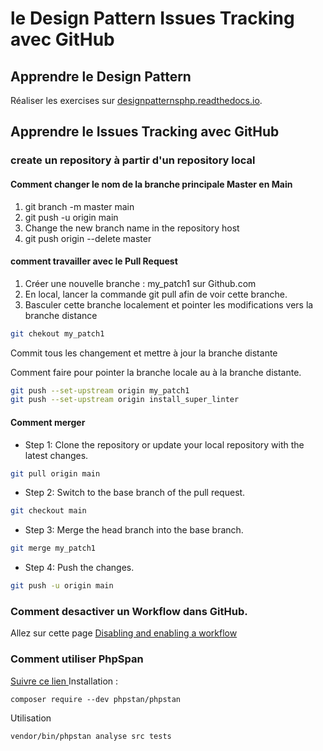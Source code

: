 # le Design Pattern   Issues Tracking avec GitHub

## Apprendre le Design Pattern
Réaliser les exercises sur  [designpatternsphp.readthedocs.io](https://designpatternsphp.readthedocs.io/en/latest/Creational/Prototype/README.html/).

## Apprendre le Issues Tracking avec GitHub

### create un repository à partir d'un repository local
#### Comment changer le nom de la branche principale Master en Main

1. git branch -m master main
2. git push -u origin main
3. Change the new branch name in the repository host
4. git push origin --delete master

#### comment travailler avec le Pull Request
1. Créer une nouvelle branche : my_patch1 sur Github.com
2. En local, lancer la commande git pull afin de voir cette branche.
3. Basculer cette branche localement et pointer les modifications vers la branche distance
```bash
git chekout my_patch1
```
Commit tous les changement et mettre à jour la branche distante

Comment faire pour pointer la branche locale au à la branche distante.

```bash
git push --set-upstream origin my_patch1
git push --set-upstream origin install_super_linter
```

#### Comment merger

* Step 1: Clone the repository or update your local repository with the latest changes.
```bash
git pull origin main
```
* Step 2: Switch to the base branch of the pull request.
```bash
git checkout main
```
* Step 3: Merge the head branch into the base branch.
```bash
git merge my_patch1
```
* Step 4: Push the changes.
```bash
git push -u origin main
```

### Comment desactiver un Workflow dans GitHub.
Allez sur cette page [Disabling and enabling a workflow](https://docs.github.com/en/actions/managing-workflow-runs/disabling-and-enabling-a-workflow)

### Comment utiliser PhpSpan
[Suivre ce lien ](https://phpstan.org/user-guide/getting-started)
Installation :
```
composer require --dev phpstan/phpstan
```
Utilisation
```
vendor/bin/phpstan analyse src tests
```